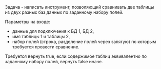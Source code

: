 Задача - написать инструмент, позволяющий сравнивать две таблицы из двух разных баз данных по заданному набору полей.

Параметры на входе:
- данные для подключения к БД 1, БД 2, 
- имя таблицы 1 и таблицы 2, 
- набор полей (строка, разделение полей через запятую) по которым требуется провести сравнение. 

Требуется вернуть true, если содержимое таблиц эквивалентно по заданному набору полей, вернуть false иначе.
